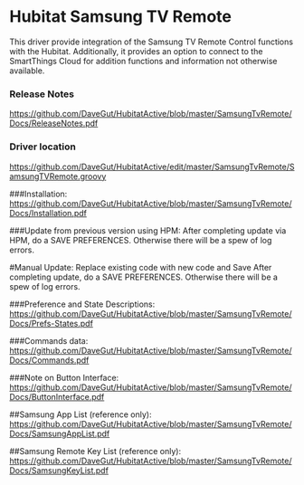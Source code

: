 # Hubitat Samsung TV Remote
This driver provide integration of the Samsung TV Remote Control functions with the Hubitat.  Additionally, it provides an option to connect to the SmartThings Cloud for addition functions and information not otherwise available. 

### Release Notes
https://github.com/DaveGut/HubitatActive/blob/master/SamsungTvRemote/Docs/ReleaseNotes.pdf

### Driver location
https://github.com/DaveGut/HubitatActive/edit/master/SamsungTvRemote/SamsungTVRemote.groovy

###Installation:  
https://github.com/DaveGut/HubitatActive/blob/master/SamsungTvRemote/Docs/Installation.pdf

###Update from previous version using HPM:
After completing update via HPM, do a SAVE PREFERENCES.  Otherwise there will be a spew of log errors.

#Manual Update:
Replace existing code with new code and Save
After completing update, do a SAVE PREFERENCES.  Otherwise there will be a spew of log errors.


###Preference and State Descriptions: 
https://github.com/DaveGut/HubitatActive/blob/master/SamsungTvRemote/Docs/Prefs-States.pdf

###Commands data: 
https://github.com/DaveGut/HubitatActive/blob/master/SamsungTvRemote/Docs/Commands.pdf

###Note on Button Interface: https://github.com/DaveGut/HubitatActive/blob/master/SamsungTvRemote/Docs/ButtonInterface.pdf

##Samsung App List (reference only): https://github.com/DaveGut/HubitatActive/blob/master/SamsungTvRemote/Docs/SamsungAppList.pdf

##Samsung Remote Key List (reference only): https://github.com/DaveGut/HubitatActive/blob/master/SamsungTvRemote/Docs/SamsungKeyList.pdf
